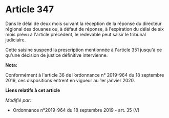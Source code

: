 # Article 347

Dans le délai de deux mois suivant la réception de la réponse du directeur régional des douanes ou, à défaut de réponse, à
l'expiration du délai de six mois prévu à l'article précédent, le redevable peut saisir le tribunal judiciaire.

Cette saisine suspend la prescription mentionnée à l'article 351 jusqu'à ce qu'une décision de justice définitive
intervienne.

**Nota:**

Conformément à l'article 36 de l’ordonnance n° 2019-964 du 18 septembre 2019, ces dispositions entrent en vigueur au 1er
janvier 2020.

**Liens relatifs à cet article**

_Modifié par_:

  - Ordonnance n°2019-964 du 18 septembre 2019 - art. 35 (V)

